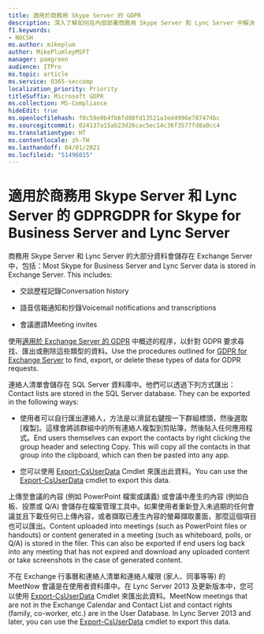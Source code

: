 ```yaml
---
title: 適用於商務用 Skype Server 的 GDPR
description: 深入了解如何在內部部署商務用 Skype Server 和 Lync Server 中解決 GDPR 需求。
f1.keywords:
- NOCSH
ms.author: mikeplum
author: MikePlumleyMSFT
manager: pamgreen
audience: ITPro
ms.topic: article
ms.service: O365-seccomp
localization_priority: Priority
titleSuffix: Microsoft GDPR
ms.collection: MS-Compliance
hideEdit: true
ms.openlocfilehash: f0c59e0b4fb6fd80fd13521a3ed4996e787474bc
ms.sourcegitcommit: 024137a15ab23d26cac5ec14c36f3577fd8a0cc4
ms.translationtype: HT
ms.contentlocale: zh-TW
ms.lasthandoff: 04/01/2021
ms.locfileid: "51496015"
---
```

# <a name="gdpr-for-skype-for-business-server-and-lync-server"></a><span data-ttu-id="4d47f-103">適用於商務用 Skype Server 和 Lync Server 的 GDPR</span><span class="sxs-lookup"><span data-stu-id="4d47f-103">GDPR for Skype for Business Server and Lync Server</span></span>

<span data-ttu-id="4d47f-p101">商務用 Skype Server 和 Lync Server 的大部分資料會儲存在 Exchange Server 中，包括：</span><span class="sxs-lookup"><span data-stu-id="4d47f-p101">Most Skype for Business Server and Lync Server data is stored in Exchange Server. This includes:</span></span>

-   <span data-ttu-id="4d47f-106">交談歷程記錄</span><span class="sxs-lookup"><span data-stu-id="4d47f-106">Conversation history</span></span>

-   <span data-ttu-id="4d47f-107">語音信箱通知和抄錄</span><span class="sxs-lookup"><span data-stu-id="4d47f-107">Voicemail notifications and transcriptions</span></span>

-   <span data-ttu-id="4d47f-108">會議邀請</span><span class="sxs-lookup"><span data-stu-id="4d47f-108">Meeting invites</span></span>

<span data-ttu-id="4d47f-109">使用[適用於 Exchange Server 的 GDPR](gdpr-for-exchange-server.md) 中概述的程序，以針對 GDPR 要求尋找、匯出或刪除這些類型的資料。</span><span class="sxs-lookup"><span data-stu-id="4d47f-109">Use the procedures outlined for [GDPR for Exchange Server](gdpr-for-exchange-server.md) to find, export, or delete these types of data for GDPR requests.</span></span>

<span data-ttu-id="4d47f-p102">連絡人清單會儲存在 SQL Server 資料庫中。他們可以透過下列方式匯出：</span><span class="sxs-lookup"><span data-stu-id="4d47f-p102">Contact lists are stored in the SQL Server database. They can be exported in the following ways:</span></span>

-   <span data-ttu-id="4d47f-p103">使用者可以自行匯出連絡人，方法是以滑鼠右鍵按一下群組標頭，然後選取 [複製]。這樣會將該群組中的所有連絡人複製到剪貼簿，然後貼入任何應用程式。</span><span class="sxs-lookup"><span data-stu-id="4d47f-p103">End users themselves can export the contacts by right clicking the group header and selecting Copy. This will copy all the contacts in that group into the clipboard, which can then be pasted into any app.</span></span>

-   <span data-ttu-id="4d47f-114">您可以使用 [Export-CsUserData](/powershell/module/skype/export-csuserdata) Cmdlet 來匯出此資料。</span><span class="sxs-lookup"><span data-stu-id="4d47f-114">You can use the [Export-CsUserData](/powershell/module/skype/export-csuserdata) cmdlet to export this data.</span></span>

<span data-ttu-id="4d47f-p104">上傳至會議的內容 (例如 PowerPoint 檔案或講義) 或會議中產生的內容 (例如白板、投票或 Q/A) 會儲存在檔案管理工具中。如果使用者重新登入未過期的任何會議並且下載任何已上傳內容，或者擷取已產生內容的螢幕擷取畫面，那麼這個項目也可以匯出。</span><span class="sxs-lookup"><span data-stu-id="4d47f-p104">Content uploaded into meetings (such as PowerPoint files or handouts) or content generated in a meeting (such as whiteboard, polls, or Q/A) is stored in the filer. This can also be exported if end users log back into any meeting that has not expired and download any uploaded content or take screenshots in the case of generated content.</span></span>

<span data-ttu-id="4d47f-p105">不在 Exchange 行事曆和連絡人清單和連絡人權限 (家人、同事等等) 的 MeetNow 會議是在使用者資料庫中。在 Lync Server 2013 及更新版本中，您可以使用 [Export-CsUserData](/powershell/module/skype/export-csuserdata) Cmdlet 來匯出此資料。</span><span class="sxs-lookup"><span data-stu-id="4d47f-p105">MeetNow meetings that are not in the Exchange Calendar and Contact List and contact rights (family, co-worker, etc.) are in the User Database. In Lync Server 2013 and later, you can use the [Export-CsUserData](/powershell/module/skype/export-csuserdata) cmdlet to export this data.</span></span>

